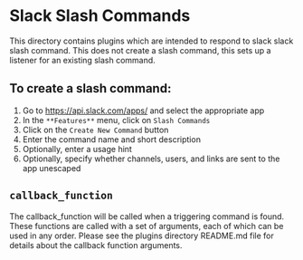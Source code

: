 # Slack Slash Commands
This directory contains plugins which are intended to respond to slack slack slash command. This does not create a slash command, this sets up a listener for an existing slash command.

## To create a slash command:

1. Go to https://api.slack.com/apps/ and select the appropriate app
1. In the `**Features**` menu, click on `Slash Commands`
1. Click on the `Create New Command` button
1. Enter the command name and  short description
1. Optionally, enter a usage hint
1. Optionally, specify whether channels, users, and links are sent to the app unescaped

## `callback_function`
The callback_function will be called when a triggering command is found. These functions are called with a set of arguments, each of which can be used in any order. Please see the plugins directory README.md file for details about the callback function arguments.